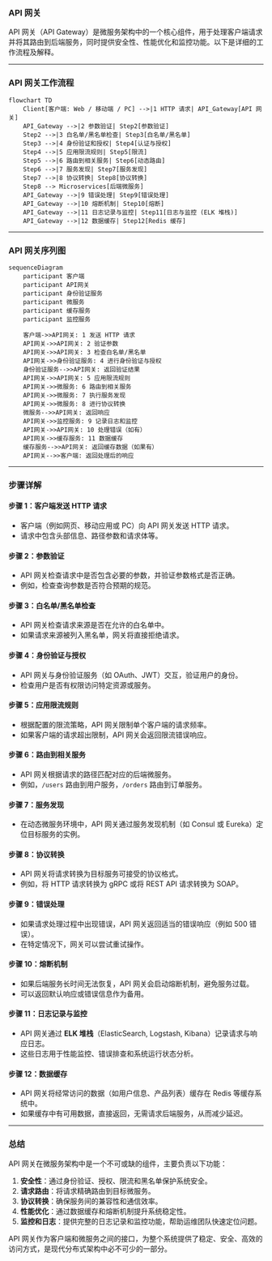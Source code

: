 ### **API 网关**

API 网关（API Gateway）是微服务架构中的一个核心组件，用于处理客户端请求并将其路由到后端服务，同时提供安全性、性能优化和监控功能。以下是详细的工作流程及解释。

---

### **API 网关工作流程**

```mermaid
flowchart TD
    Client[客户端: Web / 移动端 / PC] -->|1 HTTP 请求| API_Gateway[API 网关]
    API_Gateway -->|2 参数验证| Step2[参数验证]
    Step2 -->|3 白名单/黑名单检查| Step3[白名单/黑名单]
    Step3 -->|4 身份验证和授权| Step4[认证与授权]
    Step4 -->|5 应用限流规则| Step5[限流]
    Step5 -->|6 路由到相关服务| Step6[动态路由]
    Step6 -->|7 服务发现| Step7[服务发现]
    Step7 -->|8 协议转换| Step8[协议转换]
    Step8 --> Microservices[后端微服务]
    API_Gateway -->|9 错误处理| Step9[错误处理]
    API_Gateway -->|10 熔断机制| Step10[熔断]
    API_Gateway -->|11 日志记录与监控| Step11[日志与监控 (ELK 堆栈)]
    API_Gateway -->|12 数据缓存| Step12[Redis 缓存]
```

---

### **API 网关序列图**

```mermaid
sequenceDiagram
    participant 客户端
    participant API网关
    participant 身份验证服务
    participant 微服务
    participant 缓存服务
    participant 监控服务

    客户端->>API网关: 1 发送 HTTP 请求
    API网关->>API网关: 2 验证参数
    API网关->>API网关: 3 检查白名单/黑名单
    API网关->>身份验证服务: 4 进行身份验证与授权
    身份验证服务-->>API网关: 返回验证结果
    API网关->>API网关: 5 应用限流规则
    API网关->>微服务: 6 路由到相关服务
    API网关->>微服务: 7 执行服务发现
    API网关->>微服务: 8 进行协议转换
    微服务-->>API网关: 返回响应
    API网关->>监控服务: 9 记录日志和监控
    API网关->>API网关: 10 处理错误（如有）
    API网关->>缓存服务: 11 数据缓存
    缓存服务-->>API网关: 返回缓存数据（如果有）
    API网关-->>客户端: 返回处理后的响应
```

---

### **步骤详解**

#### **步骤 1：客户端发送 HTTP 请求**
- 客户端（例如网页、移动应用或 PC）向 API 网关发送 HTTP 请求。
- 请求中包含头部信息、路径参数和请求体等。

#### **步骤 2：参数验证**
- API 网关检查请求中是否包含必要的参数，并验证参数格式是否正确。
- 例如，检查查询参数是否符合预期的规范。

#### **步骤 3：白名单/黑名单检查**
- API 网关检查请求来源是否在允许的白名单中。
- 如果请求来源被列入黑名单，网关将直接拒绝请求。

#### **步骤 4：身份验证与授权**
- API 网关与身份验证服务（如 OAuth、JWT）交互，验证用户的身份。
- 检查用户是否有权限访问特定资源或服务。

#### **步骤 5：应用限流规则**
- 根据配置的限流策略，API 网关限制单个客户端的请求频率。
- 如果客户端的请求超出限制，API 网关会返回限流错误响应。

#### **步骤 6：路由到相关服务**
- API 网关根据请求的路径匹配对应的后端微服务。
- 例如，`/users` 路由到用户服务，`/orders` 路由到订单服务。

#### **步骤 7：服务发现**
- 在动态微服务环境中，API 网关通过服务发现机制（如 Consul 或 Eureka）定位目标服务的实例。

#### **步骤 8：协议转换**
- API 网关将请求转换为目标服务可接受的协议格式。
- 例如，将 HTTP 请求转换为 gRPC 或将 REST API 请求转换为 SOAP。

#### **步骤 9：错误处理**
- 如果请求处理过程中出现错误，API 网关返回适当的错误响应（例如 500 错误）。
- 在特定情况下，网关可以尝试重试操作。

#### **步骤 10：熔断机制**
- 如果后端服务长时间无法恢复，API 网关会启动熔断机制，避免服务过载。
- 可以返回默认响应或错误信息作为备用。

#### **步骤 11：日志记录与监控**
- API 网关通过 **ELK 堆栈**（ElasticSearch, Logstash, Kibana）记录请求与响应日志。
- 这些日志用于性能监控、错误排查和系统运行状态分析。

#### **步骤 12：数据缓存**
- API 网关将经常访问的数据（如用户信息、产品列表）缓存在 Redis 等缓存系统中。
- 如果缓存中有可用数据，直接返回，无需请求后端服务，从而减少延迟。

---

### **总结**

API 网关在微服务架构中是一个不可或缺的组件，主要负责以下功能：
1. **安全性**：通过身份验证、授权、限流和黑名单保护系统安全。
2. **请求路由**：将请求精确路由到目标微服务。
3. **协议转换**：确保服务间的兼容性和通信效率。
4. **性能优化**：通过数据缓存和熔断机制提升系统稳定性。
5. **监控和日志**：提供完整的日志记录和监控功能，帮助运维团队快速定位问题。

API 网关作为客户端和微服务之间的接口，为整个系统提供了稳定、安全、高效的访问方式，是现代分布式架构中必不可少的一部分。
